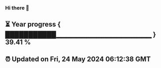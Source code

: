 ### Hi there 👋
⏳ Year progress { ███████████▁▁▁▁▁▁▁▁▁▁▁▁▁▁▁▁▁▁▁ } 39.41 %
---
⏰ Updated on Fri, 24 May 2024 06:12:38 GMT
---
